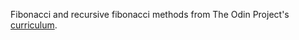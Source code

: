 Fibonacci and recursive fibonacci methods
from The Odin Project's [curriculum](http://www.theodinproject.com/courses/ruby-programming/lessons/recursion?ref=lnav).
